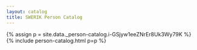 ```yaml
---
layout: catalog
title: SWERIK Person Catalog
---
```

{% assign p = site.data._person-catalog.i-GSjyw1eeZNrEr8Uk3Wy79K %}
{% include person-catalog.html p=p %}

